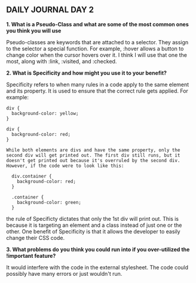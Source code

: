 ## DAILY JOURNAL DAY 2

<b>1. What is a Pseudo-Class and what are some of the most common ones you think you will use</b>

  Pseudo-classes are keywords that are attached to a selector. They assign to the selector a special function. For example, :hover allows a button to change color when the cursor hovers over it. I think I will use that one the most, along with :link, :visited, and :checked. 

<b>2. What is Specificity and how might you use it to your benefit?</b>

  Specificity refers to when many rules in a code apply to the same element and its property. It is used to ensure that the correct rule gets applied. For example:

    div {
      background-color: yellow;
    }

    div {
      background-color: red;
    }

    While both elements are divs and have the same property, only the second div will get printed out. The first div still runs, but it doesn't get printed out because it's overruled by the second div. However, if the code were to look like this:
    
      div.container {
        background-color: red;
      }

      .container {
        background-color: green;
      }
    
  the rule of Specificty dictates that only the 1st div will print out. This is because it is targeting an element and a class instead of just one or the other. One benefit of Specificity is that it allows the developer to easily change their CSS code. 

<b>3. What problems do you think you could run into if you over-utilized the !important feature?</b>

  It would interfere with the code in the external stylesheet. The code could possibly have many errors or just wouldn't run. 
